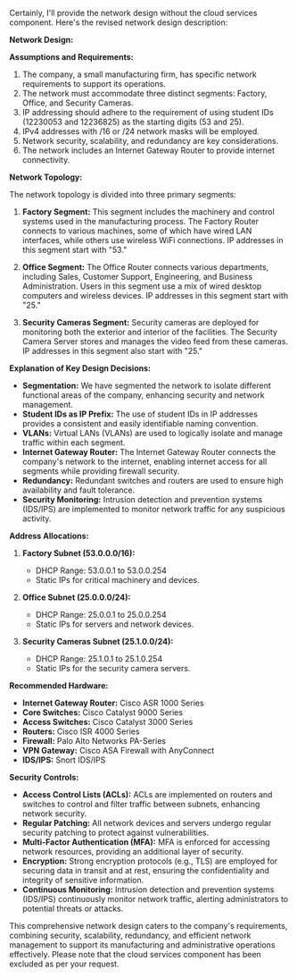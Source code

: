 Certainly, I'll provide the network design without the cloud services component. Here's the revised network design description:

**Network Design:**

**Assumptions and Requirements:**
1. The company, a small manufacturing firm, has specific network requirements to support its operations.
2. The network must accommodate three distinct segments: Factory, Office, and Security Cameras.
3. IP addressing should adhere to the requirement of using student IDs (12230053 and 12236825) as the starting digits (53 and 25).
4. IPv4 addresses with /16 or /24 network masks will be employed.
5. Network security, scalability, and redundancy are key considerations.
6. The network includes an Internet Gateway Router to provide internet connectivity.

**Network Topology:**

The network topology is divided into three primary segments:

1. **Factory Segment:** This segment includes the machinery and control systems used in the manufacturing process. The Factory Router connects to various machines, some of which have wired LAN interfaces, while others use wireless WiFi connections. IP addresses in this segment start with "53."

2. **Office Segment:** The Office Router connects various departments, including Sales, Customer Support, Engineering, and Business Administration. Users in this segment use a mix of wired desktop computers and wireless devices. IP addresses in this segment start with "25."

3. **Security Cameras Segment:** Security cameras are deployed for monitoring both the exterior and interior of the facilities. The Security Camera Server stores and manages the video feed from these cameras. IP addresses in this segment also start with "25."

**Explanation of Key Design Decisions:**
- **Segmentation:** We have segmented the network to isolate different functional areas of the company, enhancing security and network management.
- **Student IDs as IP Prefix:** The use of student IDs in IP addresses provides a consistent and easily identifiable naming convention.
- **VLANs:** Virtual LANs (VLANs) are used to logically isolate and manage traffic within each segment.
- **Internet Gateway Router:** The Internet Gateway Router connects the company's network to the internet, enabling internet access for all segments while providing firewall security.
- **Redundancy:** Redundant switches and routers are used to ensure high availability and fault tolerance.
- **Security Monitoring:** Intrusion detection and prevention systems (IDS/IPS) are implemented to monitor network traffic for any suspicious activity.

**Address Allocations:**

1. **Factory Subnet (53.0.0.0/16):**
   - DHCP Range: 53.0.0.1 to 53.0.0.254
   - Static IPs for critical machinery and devices.

2. **Office Subnet (25.0.0.0/24):**
   - DHCP Range: 25.0.0.1 to 25.0.0.254
   - Static IPs for servers and network devices.

3. **Security Cameras Subnet (25.1.0.0/24):**
   - DHCP Range: 25.1.0.1 to 25.1.0.254
   - Static IPs for the security camera servers.

**Recommended Hardware:**
- **Internet Gateway Router:** Cisco ASR 1000 Series
- **Core Switches:** Cisco Catalyst 9000 Series
- **Access Switches:** Cisco Catalyst 3000 Series
- **Routers:** Cisco ISR 4000 Series
- **Firewall:** Palo Alto Networks PA-Series
- **VPN Gateway:** Cisco ASA Firewall with AnyConnect
- **IDS/IPS:** Snort IDS/IPS

**Security Controls:**
- **Access Control Lists (ACLs):** ACLs are implemented on routers and switches to control and filter traffic between subnets, enhancing network security.
- **Regular Patching:** All network devices and servers undergo regular security patching to protect against vulnerabilities.
- **Multi-Factor Authentication (MFA):** MFA is enforced for accessing network resources, providing an additional layer of security.
- **Encryption:** Strong encryption protocols (e.g., TLS) are employed for securing data in transit and at rest, ensuring the confidentiality and integrity of sensitive information.
- **Continuous Monitoring:** Intrusion detection and prevention systems (IDS/IPS) continuously monitor network traffic, alerting administrators to potential threats or attacks.

This comprehensive network design caters to the company's requirements, combining security, scalability, redundancy, and efficient network management to support its manufacturing and administrative operations effectively. Please note that the cloud services component has been excluded as per your request.
